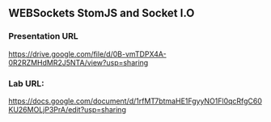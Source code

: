 ## WEBSockets StomJS and Socket I.O

### Presentation URL
https://drive.google.com/file/d/0B-vmTDPX4A-0R2RZMHdMR2J5NTA/view?usp=sharing

### Lab URL:

https://docs.google.com/document/d/1rfMT7btmaHE1FgyyNO1Fl0qcRfgC60KU26MOLjP3PrA/edit?usp=sharing

